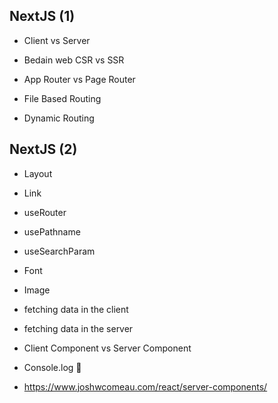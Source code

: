 ## NextJS (1)

- Client vs Server
- Bedain web CSR vs SSR

- App Router vs Page Router
- File Based Routing
- Dynamic Routing

## NextJS (2)

- Layout

- Link
- useRouter
- usePathname
- useSearchParam

- Font
- Image

- fetching data in the client
- fetching data in the server

- Client Component vs Server Component
- Console.log 👀

- https://www.joshwcomeau.com/react/server-components/
